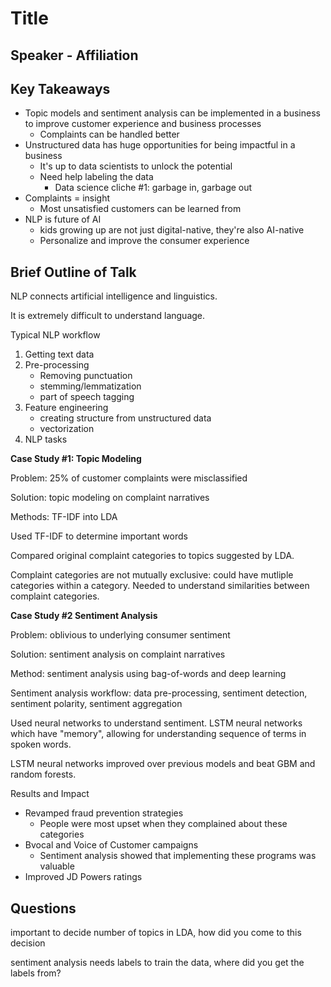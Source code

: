 # Title

## Speaker - Affiliation

## Key Takeaways

  - Topic models and sentiment analysis can be implemented in a business to improve customer experience and business processes
      + Complaints can be handled better
  - Unstructured data has huge opportunities for being impactful in a business
      + It's up to data scientists to unlock the potential
      + Need help labeling the data
          * Data science cliche #1: garbage in, garbage out
  - Complaints = insight
      + Most unsatisfied customers can be learned from
  - NLP is future of AI
      + kids growing up are not just digital-native, they're also AI-native
      + Personalize and improve the consumer experience

## Brief Outline of Talk

NLP connects artificial intelligence and linguistics.

It is extremely difficult to understand language. 

Typical NLP workflow
  1. Getting text data
  2. Pre-processing
     - Removing punctuation
     - stemming/lemmatization
     - part of speech tagging
  3. Feature engineering
     - creating structure from unstructured data
     - vectorization
  4. NLP tasks

__Case Study #1: Topic Modeling__

Problem: 25% of customer complaints were misclassified

Solution: topic modeling on complaint narratives

Methods: TF-IDF into LDA

Used TF-IDF to determine important words

Compared original complaint categories to topics suggested by LDA.

Complaint categories are not mutually exclusive: could have mutliple categories within a category. Needed to understand similarities between complaint categories. 

__Case Study #2 Sentiment Analysis__

Problem: oblivious to underlying consumer sentiment

Solution: sentiment analysis on complaint narratives

Method: sentiment analysis using bag-of-words and deep learning

Sentiment analysis workflow: data pre-processing, sentiment detection, sentiment polarity, sentiment aggregation

Used neural networks to understand sentiment. LSTM neural networks which have "memory", allowing for understanding sequence of terms in spoken words.

LSTM neural networks improved over previous models and beat GBM and random forests.

Results and Impact

  - Revamped fraud prevention strategies
      + People were most upset when they complained about these categories
  - Bvocal and Voice of Customer campaigns
      + Sentiment analysis showed that implementing these programs was valuable
  - Improved JD Powers ratings

## Questions

important to decide number of topics in LDA, how did you come to this decision

sentiment analysis needs labels to train the data, where did you get the labels from?